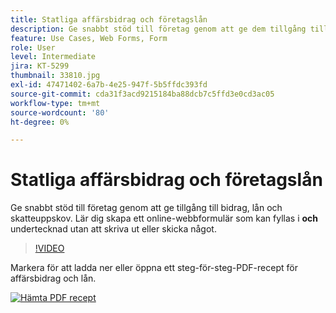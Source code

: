 ```yaml
---
title: Statliga affärsbidrag och företagslån
description: Ge snabbt stöd till företag genom att ge dem tillgång till bidrag, lån och ansökningar om uppskov med skattebetalning
feature: Use Cases, Web Forms, Form
role: User
level: Intermediate
jira: KT-5299
thumbnail: 33810.jpg
exl-id: 47471402-6a7b-4e25-947f-5b5ffdc393fd
source-git-commit: cda31f3acd9215184ba88dcb7c5ffd3e0cd3ac05
workflow-type: tm+mt
source-wordcount: '80'
ht-degree: 0%

---
```


# Statliga affärsbidrag och företagslån

Ge snabbt stöd till företag genom att ge tillgång till bidrag, lån och skatteuppskov. Lär dig skapa ett online-webbformulär som kan fyllas i **och** undertecknad utan att skriva ut eller skicka något.

>[!VIDEO](https://video.tv.adobe.com/v/33810?quality=12&learn=on&hidetitle=true)

Markera för att ladda ner eller öppna ett steg-för-steg-PDF-recept för affärsbidrag och lån.

[![Hämta PDF recept](../assets/acrobat_PDF_96.png)](../assets/UseCaseRecipe-EN-CreatingWebForms.pdf)
